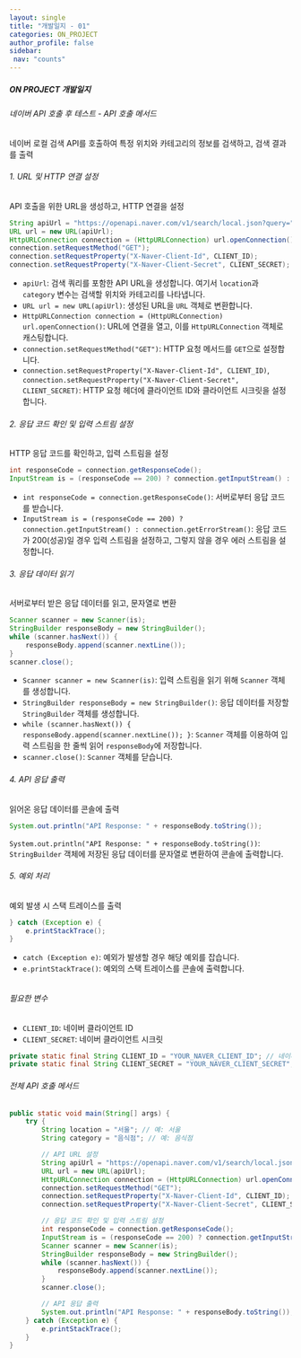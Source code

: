 ```yaml
---
layout: single
title: "개발일지 - 01"
categories: ON_PROJECT
author_profile: false
sidebar:
 nav: "counts"
---
```


##### ON PROJECT 개발일지

###### 네이버 API 호출 후 테스트 - API 호출 메서드

네이버 로컬 검색 API를 호출하여 특정 위치와 카테고리의 정보를 검색하고, 검색 결과를 출력



###### 1. URL 및 HTTP 연결 설정

API 호출을 위한 URL을 생성하고, HTTP 연결을 설정

```java
String apiUrl = "https://openapi.naver.com/v1/search/local.json?query=" + location + " " + category + "&display=10";
URL url = new URL(apiUrl);
HttpURLConnection connection = (HttpURLConnection) url.openConnection();
connection.setRequestMethod("GET");
connection.setRequestProperty("X-Naver-Client-Id", CLIENT_ID);
connection.setRequestProperty("X-Naver-Client-Secret", CLIENT_SECRET);

```

- `apiUrl`: 검색 쿼리를 포함한 API URL을 생성합니다. 여기서 `location`과 `category` 변수는 검색할 위치와 카테고리를 나타냅니다.
- `URL url = new URL(apiUrl)`: 생성된 URL을 `URL` 객체로 변환합니다.
- `HttpURLConnection connection = (HttpURLConnection) url.openConnection()`: URL에 연결을 열고, 이를 `HttpURLConnection` 객체로 캐스팅합니다.
- `connection.setRequestMethod("GET")`: HTTP 요청 메서드를 `GET`으로 설정합니다.
- `connection.setRequestProperty("X-Naver-Client-Id", CLIENT_ID)`, `connection.setRequestProperty("X-Naver-Client-Secret", CLIENT_SECRET)`: HTTP 요청 헤더에 클라이언트 ID와 클라이언트 시크릿을 설정합니다.



###### 2.  응답 코드 확인 및 입력 스트림 설정

HTTP 응답 코드를 확인하고, 입력 스트림을 설정

```java
int responseCode = connection.getResponseCode();
InputStream is = (responseCode == 200) ? connection.getInputStream() : connection.getErrorStream();

```

- `int responseCode = connection.getResponseCode()`: 서버로부터 응답 코드를 받습니다.
- `InputStream is = (responseCode == 200) ? connection.getInputStream() : connection.getErrorStream()`: 응답 코드가 200(성공)일 경우 입력 스트림을 설정하고, 그렇지 않을 경우 에러 스트림을 설정합니다.



###### 3. 응답 데이터 읽기

서버로부터 받은 응답 데이터를 읽고, 문자열로 변환

```java
Scanner scanner = new Scanner(is);
StringBuilder responseBody = new StringBuilder();
while (scanner.hasNext()) {
    responseBody.append(scanner.nextLine());
}
scanner.close();

```

- `Scanner scanner = new Scanner(is)`: 입력 스트림을 읽기 위해 `Scanner` 객체를 생성합니다.
- `StringBuilder responseBody = new StringBuilder()`: 응답 데이터를 저장할 `StringBuilder` 객체를 생성합니다.
- `while (scanner.hasNext()) { responseBody.append(scanner.nextLine()); }`: `Scanner` 객체를 이용하여 입력 스트림을 한 줄씩 읽어 `responseBody`에 저장합니다.
- `scanner.close()`: `Scanner` 객체를 닫습니다.



###### 4. API 응답 출력

읽어온 응답 데이터를 콘솔에 출력

```java
System.out.println("API Response: " + responseBody.toString());

```

`System.out.println("API Response: " + responseBody.toString())`: `StringBuilder` 객체에 저장된 응답 데이터를 문자열로 변환하여 콘솔에 출력합니다.



###### 5. 예외 처리

예외 발생 시 스택 트레이스를 출력

```java
} catch (Exception e) {
    e.printStackTrace();
}

```

- `catch (Exception e)`: 예외가 발생할 경우 해당 예외를 잡습니다.
- `e.printStackTrace()`: 예외의 스택 트레이스를 콘솔에 출력합니다.



###### 

###### 필요한 변수

- `CLIENT_ID`: 네이버 클라이언트 ID
- `CLIENT_SECRET`: 네이버 클라이언트 시크릿

```java
private static final String CLIENT_ID = "YOUR_NAVER_CLIENT_ID"; // 네이버 클라이언트 ID
private static final String CLIENT_SECRET = "YOUR_NAVER_CLIENT_SECRET"; // 네이버 클라이언트 시크릿

```





###### 전체 API 호출 메서드

```java
public static void main(String[] args) {
    try {
        String location = "서울"; // 예: 서울
        String category = "음식점"; // 예: 음식점

        // API URL 설정
        String apiUrl = "https://openapi.naver.com/v1/search/local.json?query=" + location + " " + category + "&display=10";
        URL url = new URL(apiUrl);
        HttpURLConnection connection = (HttpURLConnection) url.openConnection();
        connection.setRequestMethod("GET");
        connection.setRequestProperty("X-Naver-Client-Id", CLIENT_ID);
        connection.setRequestProperty("X-Naver-Client-Secret", CLIENT_SECRET);

        // 응답 코드 확인 및 입력 스트림 설정
        int responseCode = connection.getResponseCode();
        InputStream is = (responseCode == 200) ? connection.getInputStream() : connection.getErrorStream();
        Scanner scanner = new Scanner(is);
        StringBuilder responseBody = new StringBuilder();
        while (scanner.hasNext()) {
            responseBody.append(scanner.nextLine());
        }
        scanner.close();

        // API 응답 출력
        System.out.println("API Response: " + responseBody.toString());
    } catch (Exception e) {
        e.printStackTrace();
    }
}

```


